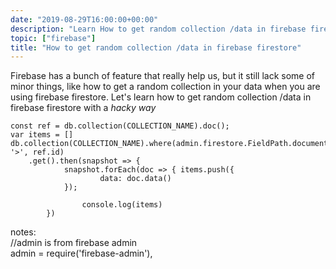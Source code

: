 ```yaml
--- 
date: "2019-08-29T16:00:00+00:00"
description: "Learn How to get random collection /data in firebase firestore"
topic: ["firebase"]
title: "How to get random collection /data in firebase firestore"
--- 
```

Firebase has a bunch of feature that really help us, but it still lack some of minor things, like how to get a random collection in your data when you are using firebase firestore. Let's learn how to get random collection /data in firebase firestore with a _hacky way_

```
const ref = db.collection(COLLECTION_NAME).doc();
var items = []
db.collection(COLLECTION_NAME).where(admin.firestore.FieldPath.documentId(), '>', ref.id)
    .get().then(snapshot => {
            snapshot.forEach(doc => { items.push({  
                    data: doc.data()  
            });

                console.log(items) 
        })
```

notes:  
//admin is from firebase admin  
admin   = require('firebase-admin'),